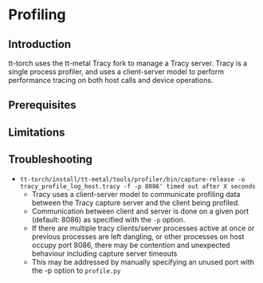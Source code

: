 # Profiling

## Introduction

tt-torch uses the tt-metal Tracy fork to manage a Tracy server. Tracy is a single process profiler, and uses a client-server model to perform performance tracing on both host calls and device operations. 

## Prerequisites

## Limitations



## Troubleshooting

- `tt-torch/install/tt-metal/tools/profiler/bin/capture-release -o tracy_profile_log_host.tracy -f -p 8086' timed out after X seconds`
    - Tracy uses a client-server model to communicate profiling data between the Tracy capture server and the client being profiled. 
    - Communication between client and server is done on a given port (default: 8086) as specified with the `-p` option.
    - If there are multiple tracy clients/server processes active at once or previous processes are left dangling, or other processes on host occupy port 8086, there may be contention and unexpected behaviour including capture server timeouts
    - This may be addressed by manually specifying an unused port with the -p option to `profile.py`
